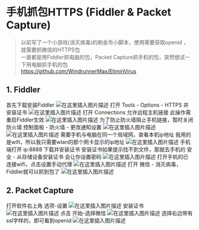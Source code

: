 # 手机抓包HTTPS (Fiddler & Packet Capture)

> 以前写了一个小游戏(消灭病毒)的刷金币小脚本，使用需要获取openid ，就需要抓微信的HTTPS包  
> 一直都是用Fiddler抓电脑的包，Packet Capture抓手机的包，突然想试一下用电脑抓手机的包  
> https://github.com/WindrunnerMax/EliminVirus

## 1. Fiddler
首先下载安装Fiddler
![在这里插入图片描述](https://img-blog.csdnimg.cn/20200210132839652.png)
打开 Tools - Options - HTTPS 并安装证书
![在这里插入图片描述](https://img-blog.csdnimg.cn/20200210133023703.png?x-oss-process=image/watermark,type_ZmFuZ3poZW5naGVpdGk,shadow_10,text_aHR0cHM6Ly9ibG9nLmNzZG4ubmV0L3FxXzQwNDEzNjcw,size_16,color_FFFFFF,t_70)
打开 Connections 允许远程主机链接
此操作需重启Fiddler生效
![在这里插入图片描述](https://img-blog.csdnimg.cn/20200210133230914.png?x-oss-process=image/watermark,type_ZmFuZ3poZW5naGVpdGk,shadow_10,text_aHR0cHM6Ly9ibG9nLmNzZG4ubmV0L3FxXzQwNDEzNjcw,size_16,color_FFFFFF,t_70)
为了防止防火墙阻止手机链接，暂时关闭防火墙
控制面板 - 防火墙 - 更改通知设置
![在这里插入图片描述](https://img-blog.csdnimg.cn/20200210133407938.png?x-oss-process=image/watermark,type_ZmFuZ3poZW5naGVpdGk,shadow_10,text_aHR0cHM6Ly9ibG9nLmNzZG4ubmV0L3FxXzQwNDEzNjcw,size_16,color_FFFFFF,t_70)
![在这里插入图片描述](https://img-blog.csdnimg.cn/20200210133433435.png?x-oss-process=image/watermark,type_ZmFuZ3poZW5naGVpdGk,shadow_10,text_aHR0cHM6Ly9ibG9nLmNzZG4ubmV0L3FxXzQwNDEzNjcw,size_16,color_FFFFFF,t_70)
需要手机与电脑在同一个局域网，查看本机ip地址
我用的是wifi，所以我只需要wlan的那个网卡显示的ip地址
![在这里插入图片描述](https://img-blog.csdnimg.cn/20200210133747990.png?x-oss-process=image/watermark,type_ZmFuZ3poZW5naGVpdGk,shadow_10,text_aHR0cHM6Ly9ibG9nLmNzZG4ubmV0L3FxXzQwNDEzNjcw,size_16,color_FFFFFF,t_70)
手机端打开 ip:8888 下载并安装证书
安装证书如果提示找不到文件，那就去手机的 安全 - 从存储设备安装证书 会让你设置密码
![在这里插入图片描述](https://img-blog.csdnimg.cn/20200210134233485.jpg?x-oss-process=image/watermark,type_ZmFuZ3poZW5naGVpdGk,shadow_10,text_aHR0cHM6Ly9ibG9nLmNzZG4ubmV0L3FxXzQwNDEzNjcw,size_16,color_FFFFFF,t_70)
打开手机的已连接wifi，点击设置手动代理
![在这里插入图片描述](https://img-blog.csdnimg.cn/20200210134633582.jpg?x-oss-process=image/watermark,type_ZmFuZ3poZW5naGVpdGk,shadow_10,text_aHR0cHM6Ly9ibG9nLmNzZG4ubmV0L3FxXzQwNDEzNjcw,size_16,color_FFFFFF,t_70)
打开 微信 - 消灭病毒，Fiddler就可以抓到包了
![在这里插入图片描述](https://img-blog.csdnimg.cn/20200210134753957.png?x-oss-process=image/watermark,type_ZmFuZ3poZW5naGVpdGk,shadow_10,text_aHR0cHM6Ly9ibG9nLmNzZG4ubmV0L3FxXzQwNDEzNjcw,size_16,color_FFFFFF,t_70)
## 2. Packet Capture
打开软件右上角 选项-设置
![在这里插入图片描述](https://img-blog.csdnimg.cn/20200210131905368.jpg?x-oss-process=image/watermark,type_ZmFuZ3poZW5naGVpdGk,shadow_10,text_aHR0cHM6Ly9ibG9nLmNzZG4ubmV0L3FxXzQwNDEzNjcw,size_16,color_FFFFFF,t_70)
安装证书
![在这里插入图片描述](https://img-blog.csdnimg.cn/20200210132041860.jpg?x-oss-process=image/watermark,type_ZmFuZ3poZW5naGVpdGk,shadow_10,text_aHR0cHM6Ly9ibG9nLmNzZG4ubmV0L3FxXzQwNDEzNjcw,size_16,color_FFFFFF,t_70)
点击 开始-选择微信
![在这里插入图片描述](https://img-blog.csdnimg.cn/20200210132147890.jpg?x-oss-process=image/watermark,type_ZmFuZ3poZW5naGVpdGk,shadow_10,text_aHR0cHM6Ly9ibG9nLmNzZG4ubmV0L3FxXzQwNDEzNjcw,size_16,color_FFFFFF,t_70)
选择右边带有ssl字样的，即可看到openid
![在这里插入图片描述](https://img-blog.csdnimg.cn/20200210132518622.jpg?x-oss-process=image/watermark,type_ZmFuZ3poZW5naGVpdGk,shadow_10,text_aHR0cHM6Ly9ibG9nLmNzZG4ubmV0L3FxXzQwNDEzNjcw,size_16,color_FFFFFF,t_70)
